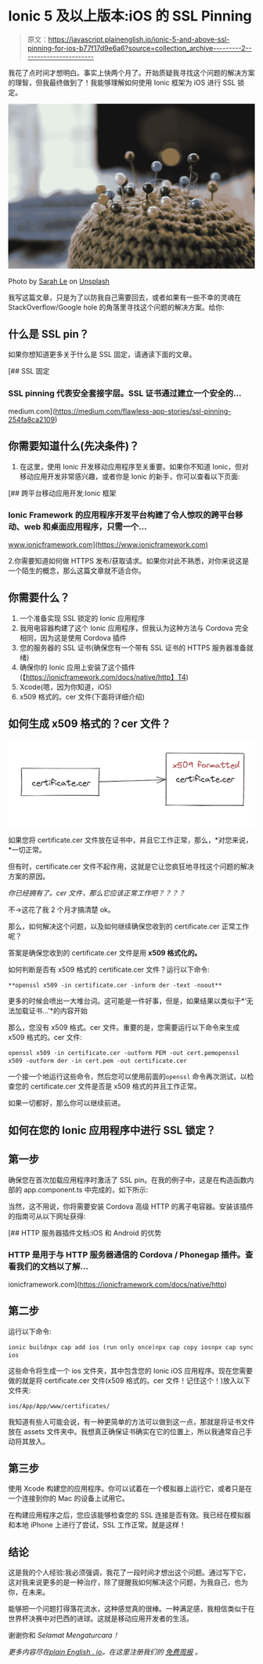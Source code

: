 # Ionic 5 及以上版本:iOS 的 SSL Pinning

> 原文：<https://javascript.plainenglish.io/ionic-5-and-above-ssl-pinning-for-ios-b77f17d9e6a6?source=collection_archive---------2----------------------->

我花了点时间才想明白。事实上快两个月了。开始质疑我寻找这个问题的解决方案的理智，但我最终做到了！我能够理解如何使用 Ionic 框架为 iOS 进行 SSL 锁定。

![](img/5f7b767c96983e3b9570e86ccf028731.png)

Photo by [Sarah Le](https://unsplash.com/@sarahle?utm_source=medium&utm_medium=referral) on [Unsplash](https://unsplash.com?utm_source=medium&utm_medium=referral)

我写这篇文章，只是为了以防我自己需要回去，或者如果有一些不幸的灵魂在 StackOverflow/Google hole 的角落里寻找这个问题的解决方案。给你:

## 什么是 SSL pin？

如果你想知道更多关于什么是 SSL 固定，请通读下面的文章。

[](https://medium.com/flawless-app-stories/ssl-pinning-254fa8ca2109) [## SSL 固定

### SSL pinning 代表安全套接字层。SSL 证书通过建立一个安全的…

medium.com](https://medium.com/flawless-app-stories/ssl-pinning-254fa8ca2109) 

## **你需要知道什么(先决条件)？**

1.  在这里，使用 Ionic 开发移动应用程序至关重要。如果你不知道 Ionic，但对移动应用开发非常感兴趣，或者你是 Ionic 的新手，你可以查看以下页面:

[](https://www.ionicframework.com) [## 跨平台移动应用开发:Ionic 框架

### Ionic Framework 的应用程序开发平台构建了令人惊叹的跨平台移动、web 和桌面应用程序，只需一个…

www.ionicframework.com](https://www.ionicframework.com) 

2.你需要知道如何做 HTTPS 发布/获取请求。如果你对此不熟悉，对你来说这是一个陌生的概念，那么这篇文章就不适合你。

## **你需要什么？**

1.  一个准备实现 SSL 锁定的 Ionic 应用程序
2.  我用电容器构建了这个 Ionic 应用程序，但我认为这种方法与 Cordova 完全相同，因为这是使用 Cordova 插件
3.  您的服务器的 SSL 证书(确保您有一个带有 SSL 证书的 HTTPS 服务器准备就绪)
4.  确保你的 Ionic 应用上安装了这个插件(【https://ionicframework.com/docs/native/http】T4)
5.  Xcode(嗯，因为你知道，iOS)
6.  x509 格式的。cer 文件(下面将详细介绍)

## 如何生成 x509 格式的？cer 文件？

![](img/697728884fe1f0dbc0f0ef3885e855eb.png)

如果您将 certificate.cer 文件放在证书中，并且它工作正常，那么，*对您来说，*一切正常。

但有时，certificate.cer 文件不起作用，这就是它让您疯狂地寻找这个问题的解决方案的原因。

*你已经拥有了。cer 文件，那么它应该正常工作吧？？？？*

不→这花了我 2 个月才搞清楚 ok。

那么，如何解决这个问题，以及如何继续确保您收到的 certificate.cer 正常工作呢？

答案是确保您收到的 certificate.cer 文件是用 **x509 格式化的。**

如何判断是否有 x509 格式的 certificate.cer 文件？运行以下命令:

```
**openssl x509 -in certificate.cer -inform der -text -noout**
```

更多的时候会喷出一大堆台词。这可能是一件好事，但是，如果结果以类似于*‘无法加载证书…’*的内容开始

那么，您没有 x509 格式。cer 文件。重要的是，您需要运行以下命令来生成 x509 格式的。cer 文件:

```
openssl x509 -in certificate.cer -outform PEM -out cert.pemopenssl x509 -outform der -in cert.pem -out certificate.cer
```

一个接一个地运行这些命令，然后您可以使用前面的`openssl` 命令再次测试，以检查您的 certificate.cer 文件是否是 x509 格式的并且工作正常。

如果一切都好，那么你可以继续前进。

## 如何在您的 Ionic 应用程序中进行 SSL 锁定？

## 第一步

确保您在首次加载应用程序时激活了 SSL pin。在我的例子中，这是在构造函数内部的 app.component.ts 中完成的，如下所示:

当然，这不用说，你将需要安装 Cordova 高级 HTTP 的离子电容器。安装该插件的指南可从以下网址获得:

[](https://ionicframework.com/docs/native/http) [## HTTP 服务器插件文档:iOS 和 Android 的优势

### HTTP 是用于与 HTTP 服务器通信的 Cordova / Phonegap 插件。查看我们的文档以了解…

ionicframework.com](https://ionicframework.com/docs/native/http) 

## 第二步

运行以下命令:

```
ionic buildnpx cap add ios (run only once)npx cap copy iosnpx cap sync ios
```

这些命令将生成一个 ios 文件夹，其中包含您的 Ionic iOS 应用程序。现在您需要做的就是将 certificate.cer 文件(x509 格式的。cer 文件！记住这个！)放入以下文件夹:

```
ios/App/App/www/certificates/
```

我知道有些人可能会说，有一种更简单的方法可以做到这一点，那就是将证书文件放在 assets 文件夹中。我想真正确保证书确实在它的位置上，所以我通常自己手动将其放入。

## **第三步**

使用 Xcode 构建您的应用程序。你可以试着在一个模拟器上运行它，或者只是在一个连接到你的 Mac 的设备上试用它。

在构建应用程序之后，您应该能够检查您的 SSL 连接是否有效。我已经在模拟器和本地 iPhone 上进行了尝试，SSL 工作正常。就是这样！

## 结论

这是我的个人经验:我必须强调，我花了一段时间才想出这个问题。通过写下它，这对我来说更多的是一种治疗，除了提醒我如何解决这个问题，为我自己，也为你，在未来。

能够把一个问题打得落花流水，这种感觉真的很棒。一种满足感，我相信类似于在世界杯决赛中对巴西的进球。这就是移动应用开发者的生活。

谢谢你和 *Selamat Mengaturcara！*

*更多内容尽在*[*plain English . io*](http://plainenglish.io/)*。在这里注册我们的* [*免费周报*](http://newsletter.plainenglish.io/) *。*